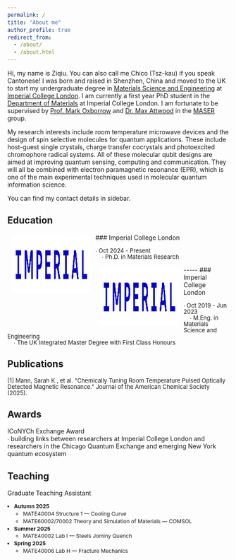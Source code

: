 ```yaml
---
permalink: /
title: "About me"
author_profile: true
redirect_from: 
  - /about/
  - /about.html
---
```

Hi, my name is Ziqiu. You can also call me Chico (Tsz-kau) if you speak Cantonese! I was born and raised in Shenzhen, China and moved to the UK to start my undergraduate degree in [Materials Science and Engineering](https://www.imperial.ac.uk/study/courses/undergraduate/materials-science-engineering-meng/) at [Imperial College London](https://www.imperial.ac.uk/). I am currently a first year PhD student in the [Department of Materials](https://www.imperial.ac.uk/materials/) at Imperial College London. I am fortunate to be supervised by [Prof. Mark Oxborrow](https://scholar.google.com/citations?user=Rtv9NSUAAAAJ&hl=en&oi=ao) and [Dr. Max Attwood](https://scholar.google.com/citations?user=ybK5DuQAAAAJ&hl=en&oi=ao) in the [MASER](https://www.imperial.ac.uk/maser/) group.<br /> 

My research interests include room temperature microwave devices and the design of spin selective molecules for quantum applications. These include host-guest single crystals, charge transfer cocrystals and photoexcited chromophore radical systems. All of these molecular qubit designs are aimed at improving quantum sensing, computing and communication. They will all be combined with electron paramagnetic resonance (EPR), which is one of the main experimental techniques used in molecular quantum information science.<br /> 

You can find my contact details in sidebar. 

Education
-----
<img style="float: left; margin:5px 10px" src="../images/IMPERIAL_logo_RGB_Blue_safe_area_2024.png" width="180" height="130">
### Imperial College London
<p style="line-height:1.0">
<font size="2">
∙ Oct 2024 - Present<br />
&nbsp;&nbsp;&nbsp;&nbsp;∙ Ph.D. in Materials Research
</font>
</p>
-----
<img style="float: left; margin:5px 10px" src="../images/IMPERIAL_logo_RGB_Blue_safe_area_2024.png" width="180" height="130">
### Imperial College London
<p style="line-height:1.0">
<font size="2">
∙ Oct 2019 - Jun 2023<br />
&nbsp;&nbsp;&nbsp;&nbsp;∙ M.Eng. in Materials Science and Engineering<br />
&nbsp;&nbsp;&nbsp;&nbsp;∙ The UK Integrated Master Degree with First Class Honours
</font> 
</p>

Publications
------
<p style="line-height:1.0">
<font size="2">
[1] Mann, Sarah K., et al. "Chemically Tuning Room Temperature Pulsed Optically Detected Magnetic Resonance." Journal of the American Chemical Society (2025).
</font> 
</p>

Awards
------
ICoNYCh Exchange Award <br />
∙ building links between researchers at Imperial College London and researchers in the Chicago Quantum Exchange and emerging New York quantum ecosystem

Teaching
------
Graduate Teaching Assistant
<ul style="line-height:1.4; font-size:12px; margin:0; padding-left:15px;">
  <li><strong>Autumn 2025</strong>
    <ul>
      <li>MATE40004 Structure 1 — Cooling Curve</li>
      <li>MATE60002/70002 Theory and Simulation of Materials — COMSOL</li>
    </ul>
  </li>
  <li><strong>Summer 2025</strong>
    <ul>
      <li>MATE40002 Lab I — Steels Jominy Quench</li>
    </ul>
  </li>
  <li><strong>Spring 2025</strong>
    <ul>
      <li>MATE40006 Lab H — Fracture Mechanics</li>
    </ul>
  </li>
</ul>
